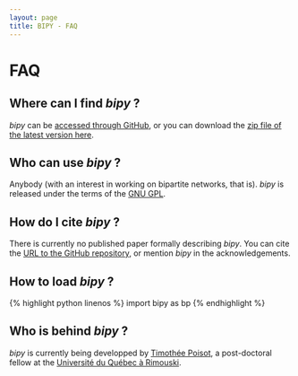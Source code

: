 ```yaml
---
layout: page
title: BIPY - FAQ
---
```


# FAQ

## Where can I find *bipy* ?

*bipy* can be [accessed through GitHub](https://github.com/tpoisot/bipy), or you can download the [zip file of the latest version here](https://github.com/tpoisot/bipy/zipball/master).

## Who can use *bipy* ?

Anybody (with an interest in working on bipartite networks, that is). *bipy* is released under the terms of the [GNU GPL](http://www.gnu.org/copyleft/gpl.html).

## How do I cite *bipy* ?

There is currently no published paper formally describing *bipy*. You can cite the [URL to the GitHub repository](https://github.com/tpoisot/bipy), or mention *bipy* in the acknowledgements.

## How to load *bipy* ?

{% highlight python linenos %}
import bipy as bp
{% endhighlight %}

## Who is behind *bipy* ?

*bipy* is currently being developped by [Timothée Poisot](http://www.timotheepoisot.fr/), a post-doctoral fellow at the [Université du Québec à Rimouski](http://www.uqar.qc.ca/).
